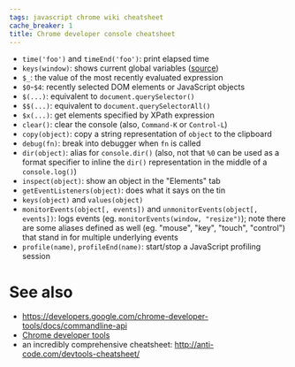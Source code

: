 ```yaml
---
tags: javascript chrome wiki cheatsheet
cache_breaker: 1
title: Chrome developer console cheatsheet
---
```


-   `time('foo')` and `timeEnd('foo')`: print elapsed time
-   `keys(window)`: shows current global variables ([source](https://twitter.com/ChromiumDev/status/423880231758213120))
-   `$_`: the value of the most recently evaluated expression
-   `$0`-`$4`: recently selected DOM elements or JavaScript objects
-   `$(...)`: equivalent to `document.querySelector()`
-   `$$(...)`: equivalent to `document.querySelectorAll()`
-   `$x(...)`: get elements specified by XPath expression
-   `clear()`: clear the console (also, `Command-K` or `Control-L`)
-   `copy(object)`: copy a string representation of `object` to the clipboard
-   `debug(fn)`: break into debugger when `fn` is called
-   `dir(object)`: alias for `console.dir()` (also, not that `%0` can be used as a format specifier to inline the `dir()` representation in the middle of a `console.log()`)
-   `inspect(object)`: show an object in the "Elements" tab
-   `getEventListeners(object)`: does what it says on the tin
-   `keys(object)` and `values(object)`
-   `monitorEvents(object[, events])` and `unmonitorEvents(object[, events])`: logs events (eg. `monitorEvents(window, "resize")`); note there are some aliases defined as well (eg. "mouse", "key", "touch", "control") that stand in for multiple underlying events
-   `profile(name)`, `profileEnd(name)`: start/stop a JavaScript profiling session

# See also

-   <https://developers.google.com/chrome-developer-tools/docs/commandline-api>
-   [Chrome developer tools](/wiki/Chrome_developer_tools)
-   an incredibly comprehensive cheatsheet: <http://anti-code.com/devtools-cheatsheet/>
